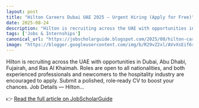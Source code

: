 ```yaml
---
layout: post
title: "Hilton Careers Dubai UAE 2025 — Urgent Hiring (Apply for Free)"
date: 2025-08-24
description: "Hilton is recruiting across the UAE with opportunities in Dubai, Abu Dhabi, Fujairah, and Ras Al Khaimah. Roles are open to all nationalities, and both experienced professionals and newcomers to the hospitality industry are encouraged to apply. Submit a polished, role‑ready CV to boost your chances. Job Details — Hilton..."
tags: ['Jobs & Internships']
canonical_url: "https://jobscholarguide.blogspot.com/2025/08/hilton-careers-dubai-uae-2025-urgent.html"
image: "https://blogger.googleusercontent.com/img/b/R29vZ2xl/AVvXsEif6r2wduHEE1Jq-sjpgnmqgYxVJEsSU7xHCcUq2FaRL5yAKbSbrctaN1AJQtenJnOj1VWPiDFUWd3l-qtn9A2PG_wUEoq3wDPnxB8g645f83GmzNcQDxqW_XfylLjiiwawfd5ZTDhQLx23EXAaGZTf4le_pOegYc8icEwl6znSiaUehgoL8bOAJvXtSBpA/s72-c/1000300885.jpg"
---
```


Hilton is recruiting across the UAE with opportunities in Dubai, Abu Dhabi, Fujairah, and Ras Al Khaimah. Roles are open to all nationalities, and both experienced professionals and newcomers to the hospitality industry are encouraged to apply. Submit a polished, role‑ready CV to boost your chances. Job Details — Hilton...

<!--more-->

👉 [Read the full article on JobScholarGuide](https://jobscholarguide.blogspot.com/2025/08/hilton-careers-dubai-uae-2025-urgent.html)

